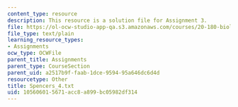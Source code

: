```yaml
---
content_type: resource
description: This resource is a solution file for Assignment 3.
file: https://ol-ocw-studio-app-qa.s3.amazonaws.com/courses/20-180-biological-engineering-programming-spring-2006/105606015671acc8a899bc05982df314_Spencers_4.txt
file_type: text/plain
learning_resource_types:
- Assignments
ocw_type: OCWFile
parent_title: Assignments
parent_type: CourseSection
parent_uid: a2517b9f-faab-1dce-9594-95a646dc6d4d
resourcetype: Other
title: Spencers_4.txt
uid: 10560601-5671-acc8-a899-bc05982df314
---
```

